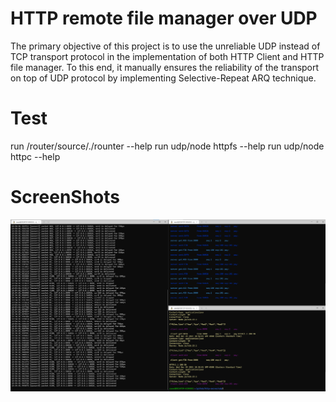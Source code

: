 # HTTP remote file manager over UDP
The primary objective of this project is to use the unreliable UDP instead of TCP transport protocol in the implementation of both HTTP Client and HTTP file manager. To this end, it manually ensures the reliability of the transport on top of UDP protocol by implementing Selective-Repeat ARQ technique.

# Test
run /router/source/./rounter --help
run udp/node httpfs --help
run udp/node httpc --help

# ScreenShots
![ScreenShot](https://github.com/saeedrahmo/http-server/blob/main/screenshots/udp-run-get.png?raw=true "Testing http get over udp")
